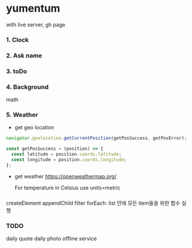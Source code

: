 # yumentum

with live server, gh page

### 1. Clock

### 2. Ask name

### 3. toDo

### 4. Background

math

### 5. Weather

- get geo location

```javascript
navigator.geolocation.getCurrentPosition(getPosSuccess, getPosError);

const getPosSuccess = (position) => {
  const latitude = position.coords.latitude;
  const longitude = position.coords.longitude;
};
```

- get weather
  https://openweathermap.org/

  For temperature in Celsius use units=metric

###

createElement
appendChild
filter
forEach: list 안에 모든 item들을 위한 함수 실행

### TODO

daily quote
daily photo
offline service

